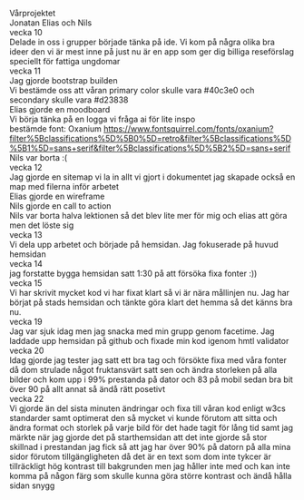 Vårprojektet  
Jonatan Elias och Nils  
vecka 10  
Delade in oss i grupper började tänka på ide. Vi kom på några olika bra ideer den vi är mest inne på just nu är en app som ger dig billiga reseförslag speciellt för fattiga ungdomar  
vecka 11  
Jag gjorde bootstrap builden  
Vi bestämde oss att våran primary color skulle vara #40c3e0 och secondary skulle vara #d23838  
Elias gjorde en moodboard  
Vi börja tänka på en logga vi fråga ai för lite inspo  
bestämde font: Oxanium https://www.fontsquirrel.com/fonts/oxanium?filter%5Bclassifications%5D%5B0%5D=retro&filter%5Bclassifications%5D%5B1%5D=sans+serif&filter%5Bclassifications%5D%5B2%5D=sans+serif  
Nils var borta :(   
vecka 12  
Jag gjorde en sitemap vi la in allt vi gjort i dokumentet jag skapade också en map med filerna inför arbetet  
Elias gjorde en wireframe  
Nils gjorde en call to action  
Nils var borta halva lektionen så det blev lite mer för mig och elias att göra men det löste sig  
vecka 13   
Vi dela upp arbetet och började på hemsidan. Jag fokuserade på huvud hemsidan  
vecka 14  
jag forstatte bygga hemsidan satt 1:30 på att försöka fixa fonter :))  
vecka 15  
Vi har skrivit mycket kod vi har fixat klart så vi är nära mållinjen nu. Jag har börjat på stads hemsidan och tänkte göra klart det hemma så det känns bra nu.   
vecka 19  
Jag var sjuk idag men jag snacka med min grupp genom facetime. Jag laddade upp hemsidan på github och fixade min kod igenom hmtl validator  
vecka 20  
Idag gjorde jag tester jag satt ett bra tag och försökte fixa med våra fonter då dom strulade något fruktansvärt satt sen och ändra storleken på alla bilder och kom upp i 99% prestanda på dator och 83 på mobil sedan bra bit över 90 på allt annat så ändå rätt posetivt  
vecka 22  
Vi gjorde än del sista minuten ändringar och fixa till våran kod enligt w3cs standarder samt optimerat den så mycket vi kunde förutom att sitta och ändra format och storlek på varje bild för det hade tagit för lång tid samt jag märkte när jag gjorde det på starthemsidan att det inte gjorde så stor skillnad i prestandan jag fick så att jag har över 90% på datorn på alla mina sidor förutom tillgängligheten då det är en text som dom inte tykcer är tillräckligt hög kontrast till bakgrunden men jag håller inte med och kan inte komma på någon färg som skulle kunna göra större kontrast och ändå hålla sidan snygg 
